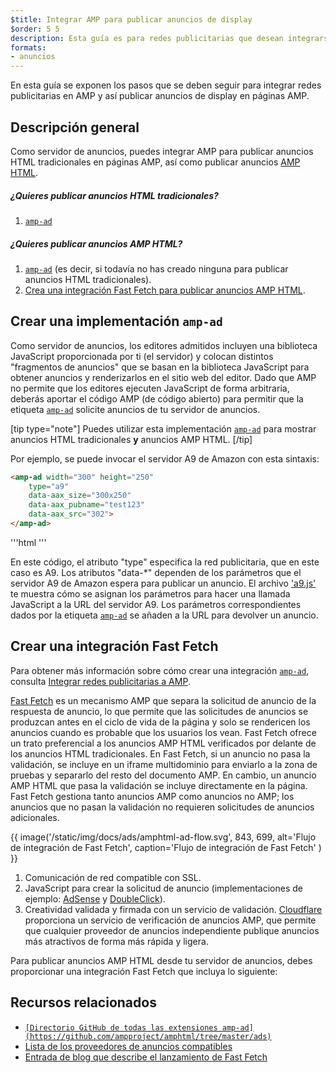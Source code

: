 ```yaml
---
$title: Integrar AMP para publicar anuncios de display
$order: 5 5
description: Esta guía es para redes publicitarias que desean integrarse con AMP para publicar anuncios gráficos en páginas AMP.
formats:
- anuncios
---
```


En esta guía se exponen los pasos que se deben seguir para integrar redes publicitarias en AMP y así publicar anuncios de display en páginas AMP.

## Descripción general

Como servidor de anuncios, puedes integrar AMP para publicar anuncios HTML tradicionales en páginas AMP, así como publicar anuncios [AMP HTML](../../../documentation/guides-and-tutorials/learn/intro-to-amphtml-ads.md).

##### ¿Quieres publicar anuncios HTML tradicionales?

1. [`amp-ad`](../../../documentation/components/reference/amp-ad.md)

##### ¿Quieres publicar anuncios AMP HTML?

1. [`amp-ad`](../../../documentation/components/reference/amp-ad.md) (es decir, si todavía no has creado ninguna para publicar anuncios HTML tradicionales).
2. [Crea una integración Fast Fetch para publicar anuncios AMP HTML](#creating-a-fast-fetch-integration).

## Crear una implementación `amp-ad` <a name="creating-an-amp-ad"></a>

Como servidor de anuncios, los editores admitidos incluyen una biblioteca JavaScript proporcionada por ti (el servidor) y colocan distintos "fragmentos de anuncios" que se basan en la biblioteca JavaScript para obtener anuncios y renderizarlos en el sitio web del editor. Dado que AMP no permite que los editores ejecuten JavaScript de forma arbitraria, deberás aportar el código AMP (de código abierto) para permitir que la etiqueta [`amp-ad`](../../../documentation/components/reference/amp-ad.md) solicite anuncios de tu servidor de anuncios.

[tip type="note"] Puedes utilizar esta implementación [`amp-ad`](../../../documentation/components/reference/amp-ad.md)  para mostrar anuncios HTML tradicionales **y** anuncios AMP HTML. [/tip]

Por ejemplo, se puede invocar el servidor A9 de Amazon con esta sintaxis:

```html
<amp-ad width="300" height="250"
    type="a9"
    data-aax_size="300x250"
    data-aax_pubname="test123"
    data-aax_src="302">
</amp-ad>
```

'''html <amp-ad width="300" height="250" type="a9" data-aax_size="300x250" data-aax_pubname="test123" data-aax_src="302"> </amp-ad> '''

En este código, el atributo "type" especifica la red publicitaria, que en este caso es A9. Los atributos "data-*" dependen de los parámetros que el servidor A9 de Amazon espera para publicar un anuncio. El archivo ['a9.js'](https://github.com/ampproject/amphtml/blob/master/ads/a9.js) te muestra cómo se asignan los parámetros para hacer una llamada JavaScript a la URL del servidor A9. Los parámetros correspondientes dados por la etiqueta [`amp-ad`](../../../documentation/components/reference/amp-ad.md) se añaden a la URL para devolver un anuncio.

## Crear una integración Fast Fetch <a name="creating-a-fast-fetch-integration"></a>

Para obtener más información sobre cómo crear una integración [`amp-ad`](../../../documentation/components/reference/amp-ad.md), consulta [Integrar redes publicitarias a AMP](https://github.com/ampproject/amphtml/blob/master/ads/README.md).

[Fast Fetch](https://blog.amp.dev/2017/08/21/even-faster-loading-ads-in-amp/) es un mecanismo AMP que separa la solicitud de anuncio de la respuesta de anuncio, lo que permite que las solicitudes de anuncios se produzcan antes en el ciclo de vida de la página y solo se rendericen los anuncios cuando es probable que los usuarios los vean. Fast Fetch ofrece un trato preferencial a los anuncios AMP HTML verificados por delante de los anuncios HTML tradicionales. En Fast Fetch, si un anuncio no pasa la validación, se incluye en un iframe multidominio para enviarlo a la zona de pruebas y separarlo del resto del documento AMP. En cambio, un anuncio AMP HTML que pasa la validación se incluye directamente en la página. Fast Fetch gestiona tanto anuncios AMP como anuncios no AMP; los anuncios que no pasan la validación no requieren solicitudes de anuncios adicionales.

{{ image('/static/img/docs/ads/amphtml-ad-flow.svg', 843, 699, alt='Flujo de integración de Fast Fetch', caption='Flujo de integración de Fast Fetch' ) }}

1. Comunicación de red compatible con SSL.
2. JavaScript para crear la solicitud de anuncio (implementaciones de ejemplo: [AdSense](https://github.com/ampproject/amphtml/tree/master/extensions/amp-ad-network-adsense-impl) y [DoubleClick](https://github.com/ampproject/amphtml/tree/master/extensions/amp-ad-network-doubleclick-impl)).
3. Creatividad validada y firmada con un servicio de validación. [Cloudflare](https://blog.cloudflare.com/firebolt/) proporciona un servicio de verificación de anuncios AMP, que permite que cualquier proveedor de anuncios independiente publique anuncios más atractivos de forma más rápida y ligera.

Para publicar anuncios AMP HTML desde tu servidor de anuncios, debes proporcionar una integración Fast Fetch que incluya lo siguiente:

## Recursos relacionados

- [`[Directorio GitHub de todas las extensiones amp-ad](https://github.com/ampproject/amphtml/tree/master/ads)`](../../../documentation/components/reference/amp-ad.md)
- [Lista de los proveedores de anuncios compatibles](../../../documentation/guides-and-tutorials/develop/monetization/ads_vendors.md)
- [Entrada de blog que describe el lanzamiento de Fast Fetch](https://blog.amp.dev/2017/08/21/even-faster-loading-ads-in-amp/)
